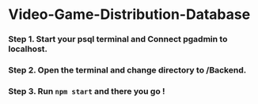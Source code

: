 # Video-Game-Distribution-Database

### Step 1. Start your psql terminal and Connect pgadmin to localhost.
### Step 2. Open the terminal and change directory to /Backend.
### Step 3. Run `npm start` and there you go !
